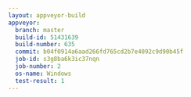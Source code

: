 ```yaml
---
layout: appveyor-build
appveyor:
  branch: master
  build-id: 51431639
  build-number: 635
  commit: b04f0914a6aad266fd765cd2b7e4092c9d90b45f
  job-id: s3g8ba6k3ic37nqn
  job-number: 2
  os-name: Windows
  test-result: 1
---
```

